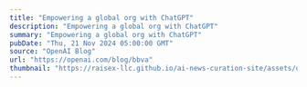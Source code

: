 ```yaml
---
title: "Empowering a global org with ChatGPT"
description: "Empowering a global org with ChatGPT"
summary: "Empowering a global org with ChatGPT"
pubDate: "Thu, 21 Nov 2024 05:00:00 GMT"
source: "OpenAI Blog"
url: "https://openai.com/blog/bbva"
thumbnail: "https://raisex-llc.github.io/ai-news-curation-site/assets/openai_logo.png"
---
```


